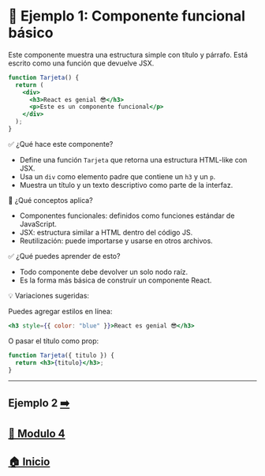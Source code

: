 
# 🧪 Ejemplo 1: Componente funcional básico

Este componente muestra una estructura simple con título y párrafo. Está escrito como una función que devuelve JSX.

```jsx
function Tarjeta() {
  return (
    <div>
      <h3>React es genial 😎</h3>
      <p>Este es un componente funcional</p>
    </div>
  );
}
```

✅ ¿Qué hace este componente?

* Define una función `Tarjeta` que retorna una estructura HTML-like con JSX.
* Usa un `div` como elemento padre que contiene un `h3` y un `p`.
* Muestra un título y un texto descriptivo como parte de la interfaz.

🧠 ¿Qué conceptos aplica?

* Componentes funcionales: definidos como funciones estándar de JavaScript.
* JSX: estructura similar a HTML dentro del código JS.
* Reutilización: puede importarse y usarse en otros archivos.

✅ ¿Qué puedes aprender de esto?

* Todo componente debe devolver un solo nodo raíz.
* Es la forma más básica de construir un componente React.

💡 Variaciones sugeridas:

Puedes agregar estilos en línea:

```jsx
<h3 style={{ color: "blue" }}>React es genial 😎</h3>
```

O pasar el título como prop:

```jsx
function Tarjeta({ titulo }) {
  return <h3>{titulo}</h3>;
}
```

---

## Ejemplo 2 [➡️](../Ejemplos/Ejemplo_2.md)

## [📄 Modulo 4](../Modulo_4.md) 

## [🏠 Inicio](../../README.md) 



